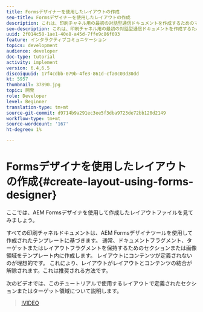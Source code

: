 ```yaml
---
title: Formsデザイナーを使用したレイアウトの作成
seo-title: Formsデザイナーを使用したレイアウトの作成
description: これは、印刷チャネル用の最初の対話型通信ドキュメントを作成するためのマルチパート形式のチュートリアルのパート4です。このパートでは、AEM Formsデザイナを使用して作成したレイアウトファイルを見てみましょう。
seo-description: これは、印刷チャネル用の最初の対話型通信ドキュメントを作成するためのマルチパート形式のチュートリアルのパート4です。このパートでは、AEM Formsデザイナを使用して作成したレイアウトファイルを見てみましょう。
uuid: 2f014c58-1ae1-40e8-a45d-7ffe9c86f693
feature: インタラクティブコミュニケーション
topics: development
audience: developer
doc-type: tutorial
activity: implement
version: 6.4,6.5
discoiquuid: 17f4cdbb-079b-4fe3-861d-cfa0c03d30dd
kt: 5957
thumbnail: 37890.jpg
topic: 開発
role: Developer
level: Beginner
translation-type: tm+mt
source-git-commit: d9714b9a291ec3ee5f3dba9723de72bb120d2149
workflow-type: tm+mt
source-wordcount: '167'
ht-degree: 1%

---
```



# Formsデザイナを使用したレイアウトの作成{#create-layout-using-forms-designer}

ここでは、AEM Formsデザイナを使用して作成したレイアウトファイルを見てみましょう。

すべての印刷チャネルドキュメントは、AEM Formsデザイナツールを使用して作成されたテンプレートに基づきます。 通常、ドキュメントフラグメント、ターゲットまたはレイアウトフラグメントを保持するためのセクションまたは画像領域をテンプレート内に作成します。 レイアウトにコンテンツが定義されないのが理想的です。 これにより、レイアウトがレイアウトとコンテンツの結合が解除されます。これは推奨される方法です。

次のビデオでは、このチュートリアルで使用するレイアウトで定義されたセクションまたはターゲット領域について説明します。

>[!VIDEO](https://video.tv.adobe.com/v/37890/?quality=9)



